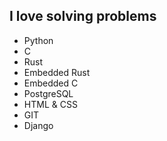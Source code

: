 ## I love solving problems 

- Python
- C
- Rust
- Embedded Rust
- Embedded C
- PostgreSQL
- HTML & CSS
- GIT
- Django

